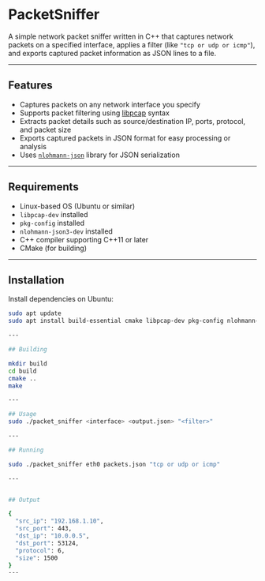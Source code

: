 # PacketSniffer

A simple network packet sniffer written in C++ that captures network packets on a specified interface, applies a filter (like `"tcp or udp or icmp"`), and exports captured packet information as JSON lines to a file.

---

## Features

- Captures packets on any network interface you specify
- Supports packet filtering using [libpcap](https://www.tcpdump.org/manpages/pcap-filter.7.html) syntax
- Extracts packet details such as source/destination IP, ports, protocol, and packet size
- Exports captured packets in JSON format for easy processing or analysis
- Uses [`nlohmann-json`](https://github.com/nlohmann/json) library for JSON serialization

---

## Requirements

- Linux-based OS (Ubuntu or similar)
- `libpcap-dev` installed
- `pkg-config` installed
- `nlohmann-json3-dev` installed
- C++ compiler supporting C++11 or later
- CMake (for building)

---

## Installation

Install dependencies on Ubuntu:

```bash
sudo apt update
sudo apt install build-essential cmake libpcap-dev pkg-config nlohmann-json3-dev

---

## Building

mkdir build
cd build
cmake ..
make

---

## Usage
sudo ./packet_sniffer <interface> <output.json> "<filter>"

---

## Running

sudo ./packet_sniffer eth0 packets.json "tcp or udp or icmp"

---


## Output

{
  "src_ip": "192.168.1.10",
  "src_port": 443,
  "dst_ip": "10.0.0.5",
  "dst_port": 53124,
  "protocol": 6,
  "size": 1500
}
---
